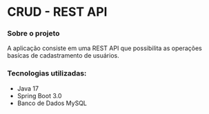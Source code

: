 # CRUD - REST API

### Sobre o projeto
A aplicação consiste em uma REST API que possibilita as operações basícas de cadastramento de usuários.

### Tecnologias utilizadas:
- Java 17
- Spring Boot 3.0
- Banco de Dados MySQL